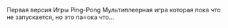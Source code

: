 Первая версия Игры Ping-Pong
Мультиплеерная игра которая пока что не запускается, но это па=ока что...
  
